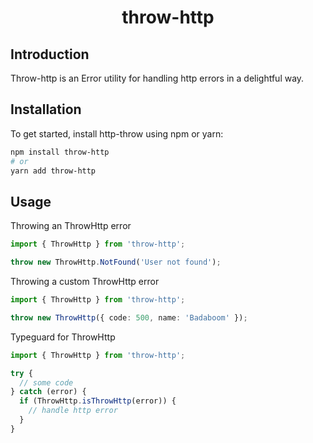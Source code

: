 <h1 align="center">throw-http</h1>

## Introduction

Throw-http is an Error utility for handling http errors in a delightful way.

## Installation

To get started, install http-throw using npm or yarn:

```sh
npm install throw-http
# or
yarn add throw-http
```

## Usage

Throwing an ThrowHttp error

```typescript
import { ThrowHttp } from 'throw-http';

throw new ThrowHttp.NotFound('User not found');
```

Throwing a custom ThrowHttp error

```typescript
import { ThrowHttp } from 'throw-http';

throw new ThrowHttp({ code: 500, name: 'Badaboom' });
```

Typeguard for ThrowHttp

```typescript
import { ThrowHttp } from 'throw-http';

try {
  // some code
} catch (error) {
  if (ThrowHttp.isThrowHttp(error)) {
    // handle http error
  }
}
```
